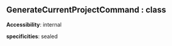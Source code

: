 ## **GenerateCurrentProjectCommand** : class
**Accessibility**: internal

**specificities**: sealed

